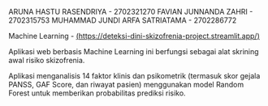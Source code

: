 ARUNA HASTU RASENDRIYA - 2702321270 FAVIAN JUNNANDA ZAHRI - 2702315753 MUHAMMAD JUNDI ARFA SATRIATAMA - 2702286772 

Machine Learning - [(https://deteksi-dini-skizofrenia-project.streamlit.app/)](https://deteksi-dini-skizofrenia-project.streamlit.app/)

Aplikasi web berbasis Machine Learning ini berfungsi sebagai alat skrining awal risiko skizofrenia.

Aplikasi menganalisis 14 faktor klinis dan psikometrik (termasuk skor gejala PANSS, GAF Score, dan riwayat pasien) menggunakan model Random Forest untuk memberikan probabilitas prediksi risiko.

